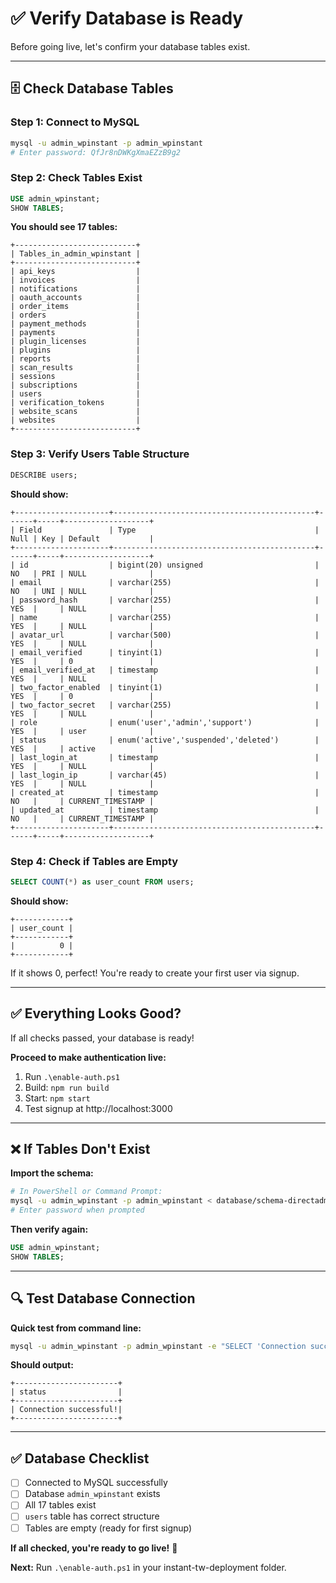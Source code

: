 # ✅ Verify Database is Ready

Before going live, let's confirm your database tables exist.

---

## 🗄️ Check Database Tables

### **Step 1: Connect to MySQL**

```bash
mysql -u admin_wpinstant -p admin_wpinstant
# Enter password: QfJr8nDWKgXmaEZzB9g2
```

### **Step 2: Check Tables Exist**

```sql
USE admin_wpinstant;
SHOW TABLES;
```

**You should see 17 tables:**
```
+---------------------------+
| Tables_in_admin_wpinstant |
+---------------------------+
| api_keys                  |
| invoices                  |
| notifications             |
| oauth_accounts            |
| order_items               |
| orders                    |
| payment_methods           |
| payments                  |
| plugin_licenses           |
| plugins                   |
| reports                   |
| scan_results              |
| sessions                  |
| subscriptions             |
| users                     |
| verification_tokens       |
| website_scans             |
| websites                  |
+---------------------------+
```

### **Step 3: Verify Users Table Structure**

```sql
DESCRIBE users;
```

**Should show:**
```
+---------------------+---------------------------------------------+------+-----+-------------------+
| Field               | Type                                        | Null | Key | Default           |
+---------------------+---------------------------------------------+------+-----+-------------------+
| id                  | bigint(20) unsigned                         | NO   | PRI | NULL              |
| email               | varchar(255)                                | NO   | UNI | NULL              |
| password_hash       | varchar(255)                                | YES  |     | NULL              |
| name                | varchar(255)                                | YES  |     | NULL              |
| avatar_url          | varchar(500)                                | YES  |     | NULL              |
| email_verified      | tinyint(1)                                  | YES  |     | 0                 |
| email_verified_at   | timestamp                                   | YES  |     | NULL              |
| two_factor_enabled  | tinyint(1)                                  | YES  |     | 0                 |
| two_factor_secret   | varchar(255)                                | YES  |     | NULL              |
| role                | enum('user','admin','support')              | YES  |     | user              |
| status              | enum('active','suspended','deleted')        | YES  |     | active            |
| last_login_at       | timestamp                                   | YES  |     | NULL              |
| last_login_ip       | varchar(45)                                 | YES  |     | NULL              |
| created_at          | timestamp                                   | NO   |     | CURRENT_TIMESTAMP |
| updated_at          | timestamp                                   | NO   |     | CURRENT_TIMESTAMP |
+---------------------+---------------------------------------------+------+-----+-------------------+
```

### **Step 4: Check if Tables are Empty**

```sql
SELECT COUNT(*) as user_count FROM users;
```

**Should show:**
```
+------------+
| user_count |
+------------+
|          0 |
+------------+
```

If it shows 0, perfect! You're ready to create your first user via signup.

---

## ✅ Everything Looks Good?

If all checks passed, your database is ready!

**Proceed to make authentication live:**
1. Run `.\enable-auth.ps1`
2. Build: `npm run build`
3. Start: `npm start`
4. Test signup at http://localhost:3000

---

## ❌ If Tables Don't Exist

**Import the schema:**

```bash
# In PowerShell or Command Prompt:
mysql -u admin_wpinstant -p admin_wpinstant < database/schema-directadmin.sql
# Enter password when prompted
```

**Then verify again:**
```sql
USE admin_wpinstant;
SHOW TABLES;
```

---

## 🔍 Test Database Connection

**Quick test from command line:**

```bash
mysql -u admin_wpinstant -p admin_wpinstant -e "SELECT 'Connection successful!' as status;"
```

**Should output:**
```
+-----------------------+
| status                |
+-----------------------+
| Connection successful!|
+-----------------------+
```

---

## ✅ Database Checklist

- [ ] Connected to MySQL successfully
- [ ] Database `admin_wpinstant` exists
- [ ] All 17 tables exist
- [ ] `users` table has correct structure
- [ ] Tables are empty (ready for first signup)

**If all checked, you're ready to go live!** 🚀

**Next:** Run `.\enable-auth.ps1` in your instant-tw-deployment folder.
